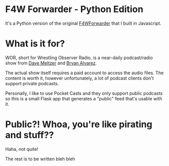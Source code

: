 # F4W Forwarder - Python Edition

It's a Python version of the original [F4WForwarder](https://github.com/marcus-crane/f4wforwarder) that I built in Javascript.

# What is it for?

WOR, short for Wrestling Observer Radio, is a near-daily podcast/radio show from [Dave Meltzer](https://twitter.com/davemeltzerWON) and [Bryan Alvarez](https://twitter.com/bryanalvarez).

The actual show itself requires a paid account to access the audio files. The content is worth it, however unfortunately, a lot of podcast clients don't support private podcasts.

Personally, I like to use Pocket Casts and they only support public podcasts so this is a small Flask app that generates a "public" feed that's usable with it.

# Public?! Whoa, you're like pirating and stuff??

Haha, not quite!

The rest is to be written bleh bleh
